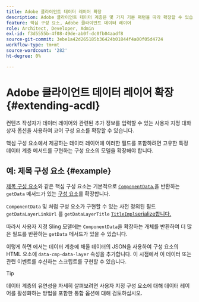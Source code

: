 ```yaml
---
title: Adobe 클라이언트 데이터 레이어 확장
description: Adobe 클라이언트 데이터 계층은 몇 가지 기본 패턴을 따라 확장할 수 있습니다
feature: 핵심 구성 요소, Adobe 클라이언트 데이터 레이어
role: Architect, Developer, Admin
exl-id: f3d5555b-4f08-49de-ab0f-dc0fb04aadf8
source-git-commit: 3ebe1a42d265185b36424b01844f4a00f05d4724
workflow-type: tm+mt
source-wordcount: '282'
ht-degree: 0%

---
```


# Adobe 클라이언트 데이터 레이어 확장 {#extending-acdl}

컨텐츠 작성자가 데이터 레이어와 관련된 추가 정보를 입력할 수 있는 사용자 지정 대화 상자 옵션을 사용하여 코어 구성 요소를 확장할 수 있습니다.

핵심 구성 요소에서 제공하는 데이터 레이어에 이러한 필드를 포함하려면 고유한 특정 데이터 계층 메서드를 구현하는 구성 요소의 모델을 확장해야 합니다.

## 예: 제목 구성 요소 {#example}

[제목 구성 요소](https://github.com/adobe/aem-core-wcm-components/blob/master/bundles/core/src/main/java/com/adobe/cq/wcm/core/components/models/Title.java)와 같은 핵심 구성 요소는 기본적으로 [`ComponentData`.](https://github.com/adobe/aem-core-wcm-components/blob/master/bundles/core/src/main/java/com/adobe/cq/wcm/core/components/models/datalayer/ComponentData.java)을 반환하는 `getData` 메서드가 있는 [구성 요소](https://github.com/adobe/aem-core-wcm-components/blob/master/bundles/core/src/main/java/com/adobe/cq/wcm/core/components/models/Title.java)를 확장합니다.

`ComponentData` 및 처럼 구성 요소가 구현할 수 있는 사전 정의된 필드 `getDataLayerLinkUrl` 를  `getDataLayerTitle`   [`TitleImpl`serialize합니다.](https://github.com/adobe/aem-core-wcm-components/blob/master/bundles/core/src/main/java/com/adobe/cq/wcm/core/components/internal/models/v1/TitleImpl.java)

따라서 사용자 지정 Sling 모델에는 `ComponentData`을 확장하는 개체를 반환하여 더 많은 필드를 반환하는 `getData` 메서드가 있을 수 있습니다.

이렇게 하면 에서는 데이터 계층에 채울 데이터의 JSON을 사용하여 구성 요소의 HTML 요소에 `data-cmp-data-layer` 속성을 추가합니다. 이 시점에서 이 데이터 또는 관련 이벤트를 수신하는 스크립트를 구현할 수 있습니다.

>[!TIP]
>
>데이터 계층의 유연성을 자세히 살펴보려면 사용자 지정 구성 요소에 대해 데이터 레이어를 활성화하는 방법을 포함한 통합 옵션에 대해 검토하십시오.
